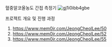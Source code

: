 혈중알코올농도 간접 측정기
![gj1i0ibb4gbe](https://github.com/JeongCheolLee/memoir-JeongCheolLee/assets/85550653/c96af386-067a-48cc-9958-e649ceef8113)


프로젝트 개요 및 진행 과정
1. https://www.mem0ir.com/JeongCheolLee/50
2. https://www.mem0ir.com/JeongCheolLee/52
3. https://www.mem0ir.com/JeongCheolLee/55

